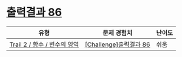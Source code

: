 # [출력결과 86](https://www.codetree.ai/trails/complete/curated-cards/challenge-reading-86)

|유형|문제 경험치|난이도|
|---|---|---|
|[Trail 2 / 함수 / 변수의 영역](https://www.codetree.ai/trail-info/novice-mid/)|[[Challenge]출력결과 86](https://www.codetree.ai/trails/complete/curated-cards/challenge-reading-86/)|쉬움|

